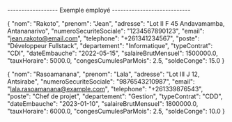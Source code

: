 
------------------ Exemple employé ----------------------------

{
  "nom": "Rakoto",
  "prenom": "Jean",
  "adresse": "Lot II F 45 Andavamamba, Antananarivo",
  "numeroSecuriteSociale": "1234567890123",
  "email": "jean.rakoto@email.com",
  "telephone": "+261341234567",
  "poste": "Développeur Fullstack",
  "departement": "Informatique",
  "typeContrat": "CDI",
  "dateEmbauche": "2022-05-15",
  "salaireBrutMensuel": 1500000.0,
  "tauxHoraire": 5000.0,
  "congesCumulesParMois": 2.5,
  "soldeConge": 15.0
}

{
  "nom": "Rasoamanana",
  "prenom": "Lala",
  "adresse": "Lot III J 12, Antsirabe",
  "numeroSecuriteSociale": "9876543210987",
  "email": "lala.rasoamanana@example.com",
  "telephone": "+261339876543",
  "poste": "Chef de projet",
  "departement": "Gestion",
  "typeContrat": "CDD",
  "dateEmbauche": "2023-01-10",
  "salaireBrutMensuel": 1800000.0,
  "tauxHoraire": 6000.0,
  "congesCumulesParMois": 2.5,
  "soldeConge": 10.0
}
